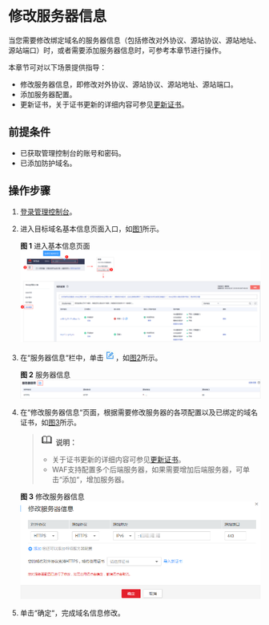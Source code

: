 # 修改服务器信息<a name="waf_01_0001"></a>

当您需要修改绑定域名的服务器信息（包括修改对外协议、源站协议、源站地址、源站端口）时，或者需要添加服务器信息时，可参考本章节进行操作。

本章节可对以下场景提供指导：

-   修改服务器信息，即修改对外协议、源站协议、源站地址、源站端口。
-   添加服务器配置。
-   更新证书，关于证书更新的详细内容可参见[更新证书](更新证书.md)。

## 前提条件<a name="section2256777914731"></a>

-   已获取管理控制台的账号和密码。
-   已添加防护域名。

## 操作步骤<a name="section99661953135418"></a>

1.  [登录管理控制台](https://console.huaweicloud.com/?locale=zh-cn)。
2.  进入目标域名基本信息页面入口，如[图1](#waf_01_0079_fig1373412710218)所示。

    **图 1**  进入基本信息页面<a name="waf_01_0079_fig1373412710218"></a>  
    ![](figures/进入基本信息页面.png "进入基本信息页面")

3.  在“服务器信息“栏中，单击![](figures/icon-edit.jpg)，如[图2](#fig165215137120)所示。

    **图 2**  服务器信息<a name="fig165215137120"></a>  
    ![](figures/服务器信息.png "服务器信息")

4.  在“修改服务器信息“页面，根据需要修改服务器的各项配置以及已绑定的域名证书，如[图3](#fig828241818418)所示。

    >![](public_sys-resources/icon-note.gif) **说明：**   
    >-   关于证书更新的详细内容可参见[更新证书](更新证书.md)。  
    >-   WAF支持配置多个后端服务器，如果需要增加后端服务器，可单击“添加“，增加服务器。  

    **图 3**  修改服务器信息<a name="fig828241818418"></a>  
    ![](figures/修改服务器信息.png "修改服务器信息")

5.  单击“确定“，完成域名信息修改。

